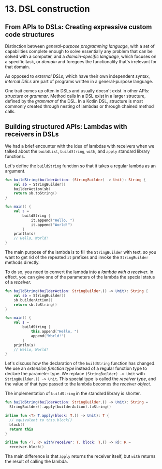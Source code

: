 # 13. DSL construction

## From APIs to DSLs: Creating expressive custom code structures

Distinction between _general-purpose programming language_, with a set of capabilities complete enough to solve essentially any problem that can be solved with a computer, and a _domain-specific language_, which focuses on a specific task, or _domain_ and foregoes the functionality that's irrelevant for that domain.

As opposed to _external DSLs_, which have their own independent syntax, _internal DSLs_ are part of programs written in a general-purpose language.

One trait comes up often in DSLs and usually doesn't exist in other APIs: _structure_ or _grammar_. Method calls in a DSL exist in a larger structure, defined by the _grammar_ of the DSL. In a Kotlin DSL, structure is most commonly created through nesting of lambdas or through chained method calls.

## Building structured APIs: Lambdas with receivers in DSLs

We had a brief encounter with the idea of lambdas with receivers when we talked about the `buildList`, `buildString`, `with`, and `apply` standard library functions.

Let's define the `buildString` function so that it takes a regular lambda as an argument.

```kotlin
fun buildString(builderAction: (StringBuilder) -> Unit): String {
    val sb = StringBuilder()
    builderAction(sb)
    return sb.toString()
}

fun main() {
    val s =
        buildString {
            it.append("Hello, ")
            it.append("World!")
        }
    println(s)
    // Hello, World!
}
```

The main purpose of the lambda is to fill the `StringBuilder` with text, so you want to get rid of the repeated `it` prefixes and invoke the `StringBuilder` methods directly.

To do so, you need to convert the lambda into a _lambda with a receiver_. In effect, you can give one of the parameters of the lambda the special status of a _receiver_.

```kotlin
fun buildString(builderAction: StringBuilder.() -> Unit): String {
    val sb = StringBuilder()
    sb.builderAction()
    return sb.toString()
}

fun main() {
    val s =
        buildString {
            this.append("Hello, ")
            append("World!")
        }
    println(s)
    // Hello, World!
}
```

Let's discuss how the declaration of the `buildString` function has changed. We use an _extension function type_ instead of a regular function type to declare the parameter type. We replace `(StringBuilder) -> Unit` with `StringBuilder.() -> Unit`. This special type is called the _receiver type_, and the value of that type passed to the lambda becomes the _receiver object_.

The implementation of `buildString` in the standard library is shorter.

```kotlin
fun buildString(builderAction: StringBuilder.() -> Unit): String =
  StringBuilder().apply(builderAction).toString()
```

```kotlin
inline fun <T> T.apply(block: T.() -> Unit): T {
  // equivalent to this.block()
  block()
  return this
}
```

```kotlin
inline fun <T, R> with(receiver: T, block: T.() -> R): R =
  receiver.block()
```

Tha main difference is that `apply` returns the receiver itself, but `with` returns the result of calling the lambda.
